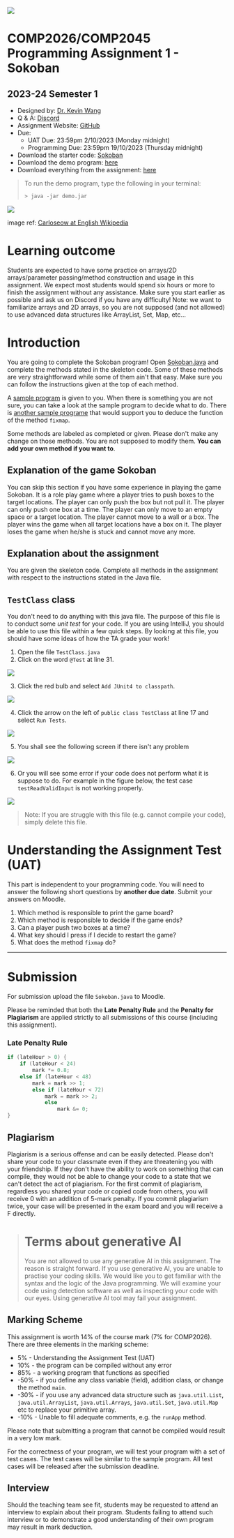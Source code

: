 ![](hkbu.png)
# COMP2026/COMP2045 Programming Assignment 1 - Sokoban 

## 2023-24 Semester 1

* Designed by: [Dr. Kevin Wang](mailto:kevinw@comp.hkbu.edu.hk)
* Q & A: [Discord](https://discordapp.com/channels/1004554070083776672/1004554070083776678)
* Assignment Website: [GitHub](https://github.com/khwang0/COMP2045-2324PA1)
* Due: 
  * UAT Due: 23:59pm 2/10/2023 (Monday midnight)
  * Programming Due: 23:59pm 19/10/2023 (Thursday midnight)
* Download the starter code: [Sokoban](Sokoban.java) 
* Download the demo program: [here](demo.jar)
* Download everything from the assignment: [here](https://github.com/khwang0/COMP2045-2324PA1/archive/refs/heads/master.zip)

> To run the demo program, type the following in your terminal:
> 
> ```sh
> > java -jar demo.jar
> ```

![](Sokoban_ani.gif)

<sub><sup>

image ref: [Carloseow at English Wikipedia](https://en.wikipedia.org/wiki/Sokoban#/media/File:Sokoban_ani.gif) 

</sup></sub>

# Learning outcome

Students are expected to have some practice on arrays/2D arrays/parameter passing/method construction and usage in this assignment. We expect most students would spend six hours or more to finish the assignment without any assistance. Make sure you start earlier as possible and ask us on Discord if you have any difficulty! Note: we want to familiarize arrays and 2D arrays, so you are not supposed (and not allowed) to use advanced data structures like ArrayList, Set, Map, etc...


# Introduction

You are going to complete the Sokoban program! Open [Sokoban.java](Sokoban.java) and complete the methods stated in the skeleton code. Some of these methods are very straightforward while some of them ain't that easy. Make sure you can follow the instructions given at the top of each method.

A [sample program](demo.jar) is given to you. When there is something you are not sure, you can take a look at the sample program to decide what to do. There is [another sample programe](demo_without_fixmap.jar) that would support you to deduce the function of the method `fixmap`.

Some methods are labeled as completed or given. Please don't make any change on those methods. You are not supposed to modify them. **You can add your own method if you want to**.

## Explanation of the game Sokoban



You can skip this section if you have some experience in playing the game Sokoban. It is a role play game where a player tries to push boxes to the target locations. The player can only push the box but not pull it. The player can only push one box at a time. The player can only move to an empty space or a target location. The player cannot move to a wall or a box. The player wins the game when all target locations have a box on it. The player loses the game when he/she is stuck and cannot move any more.

## Explanation about the assignment

You are given the skeleton code. Complete all methods in the assignment with respect to the instructions stated in the Java file.


## `TestClass` class

You don't need to do anything with this java file. The purpose of this file is to conduct some *unit test* for your code. If you are using IntelliJ, you should be able to use this file within a few quick steps. By looking at this file, you should have some ideas of how the TA grade your work!

1. Open the file `TestClass.java`
2. Click on the word `@Test` at line 31.
 
 ![](img/add-JUnit.png)

3. Click the red bulb and select `Add JUnit4 to classpath`.
 
 ![](img/add-5.5.png)

4. Click the arrow on the left of `public class TestClass` at line 17 and select `Run Tests`.
 
 ![](img/runTest.png)

5. You shall see the following screen if there isn't any problem
 
 ![](img/ok.png)  

6. Or you will see some error if your code does not perform what it is suppose to do. For example in the figure below, the test case `testReadValidInput` is not working properly.
 
 ![](img/notok.png)

> Note: If you are struggle with this file (e.g. cannot compile your code), simply delete this file. 

# Understanding the Assignment Test (UAT)

This part is independent to your programming code. You will need to answer the following short questions by **another due date**.
Submit your answers on Moodle. 

1. Which method is responsible to print the game board?
2. Which method is responsible to decide if the game ends?
3. Can a player push two boxes at a time?
4. What key should I press if I decide to restart the game?
5. What does the method `fixmap` do?

---


# Submission 
For submission upload the file `Sokoban.java` to Moodle.  

Please be reminded that both the **Late Penalty Rule** and the **Penalty for Plagiarism** are applied strictly to all submissions of this course (including this assignment).   

### Late Penalty Rule

```java
if (lateHour > 0) {
    if (lateHour < 24) 
        mark *= 0.8;
    else if (lateHour < 48)
        mark = mark >> 1;
        else if (lateHour < 72)
            mark = mark >> 2;
            else
                mark &= 0;
}
```





 ## Plagiarism

 Plagiarism is a serious offense and can be easily detected. Please don't share your code to your classmate even if they are threatening you with your friendship. If they don't have the ability to work on something that can compile, they would not be able to change your code to a state that we can't detect the act of plagiarism. For the first commit of plagiarism, regardless you shared your code or copied code from others, you will receive 0 with an addition of 5-mark penalty. If you commit plagiarism twice, your case will be presented in the exam board and you will receive a F directly.


> # Terms about generative AI
> You are not allowed to use any generative AI in this assignment.
> The reason is straight forward. If you use generative AI, you are
> unable to practise your coding skills. We would like you to get
> familiar with the syntax and the logic of the Java programming.
> We will examine your code using detection software as well as 
> inspecting your code with our eyes. Using generative AI tool 
> may fail your assignment.

## Marking Scheme 
This assignment is worth 14% of the course mark (7% for COMP2026).  There are three elements in the marking scheme: 
* 5% - Understanding the Assignment Test (UAT)
* 10% - the program can be compiled without any error
* 85% - a working program that functions as specified 
* -50% - if you define any class variable (field), addition class, or change the method `main`.
* -30% - if you use any advanced data structure such as `java.util.List`, `java.util.ArrayList`, `java.util.Arrays`, `java.util.Set`, `java.util.Map` etc to replace your primitive array.
* -10% - Unable to fill adequate comments, e.g. the `runApp` method. 

Please note that submitting a program that cannot be compiled would result in a very low mark. 

For the correctness of your program, we will test your program with a set of test cases.  The test cases will be similar to the sample program.  All test cases will be released after the submission deadline.  
 

## Interview 
Should the teaching team see fit, students may be requested to attend an interview to explain about their program.  Students failing to attend such interview or to demonstrate a good understanding of their own program may result in mark deduction. 




